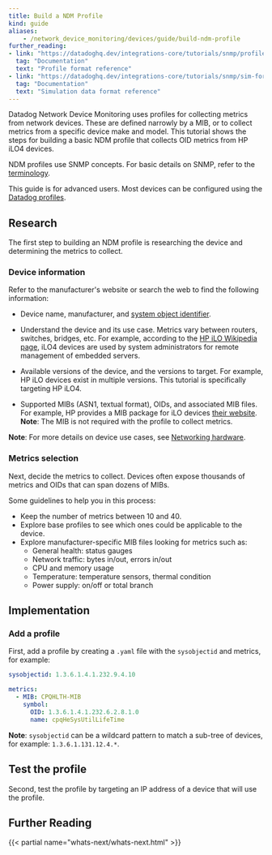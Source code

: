 ```yaml
---
title: Build a NDM Profile
kind: guide
aliases:
    - /network_device_monitoring/devices/guide/build-ndm-profile
further_reading:
- link: "https://datadoghq.dev/integrations-core/tutorials/snmp/profile-format/"
  tag: "Documentation"
  text: "Profile format reference"
- link: "https://datadoghq.dev/integrations-core/tutorials/snmp/sim-format/"
  tag: "Documentation"
  text: "Simulation data format reference"
---
```


Datadog Network Device Monitoring uses profiles for collecting metrics from network devices. These are defined narrowly by a MIB, or to collect metrics from a specific device make and model. This tutorial shows the steps for building a basic NDM profile that collects OID metrics from HP iLO4 devices.

NDM profiles use SNMP concepts. For basic details on SNMP, refer to the [terminology][1].

<div class="alert alert-warning">
This guide is for advanced users. Most devices can be configured using the <a href="/network_monitoring/devices/profiles#metric-definition-by-profile">Datadog profiles</a>.
</div>

## Research

The first step to building an NDM profile is researching the device and determining the metrics to collect.

### Device information

Refer to the manufacturer's website or search the web to find the following information:

- Device name, manufacturer, and [system object identifier][1].

- Understand the device and its use case. Metrics vary between routers, switches, bridges, etc. For example, according to the [HP iLO Wikipedia page][2], iLO4 devices are used by system administrators for remote management of embedded servers.

- Available versions of the device, and the versions to target. For example, HP iLO devices exist in multiple versions. This tutorial is specifically targeting HP iLO4.

- Supported MIBs (ASN1, textual format), OIDs, and associated MIB files. For example, HP provides a MIB package for iLO devices [their website][3]. **Note**: The MIB is not required with the profile to collect metrics.

**Note**: For more details on device use cases, see [Networking hardware][4].

### Metrics selection

Next, decide the metrics to collect. Devices often expose thousands of metrics and OIDs that can span dozens of MIBs.

Some guidelines to help you in this process:

- Keep the number of metrics between 10 and 40.
- Explore base profiles to see which ones could be applicable to the device.
- Explore manufacturer-specific MIB files looking for metrics such as:
    - General health: status gauges
    - Network traffic: bytes in/out, errors in/out
    - CPU and memory usage
    - Temperature: temperature sensors, thermal condition
    - Power supply: on/off or total branch

## Implementation

### Add a profile

First, add a profile by creating a `.yaml` file with the `sysobjectid` and metrics, for example:

```yaml
sysobjectid: 1.3.6.1.4.1.232.9.4.10

metrics:
  - MIB: CPQHLTH-MIB
    symbol:
      OID: 1.3.6.1.4.1.232.6.2.8.1.0
      name: cpqHeSysUtilLifeTime
```

**Note**: `sysobjectid` can be a wildcard pattern to match a sub-tree of devices, for example: `1.3.6.1.131.12.4.*`.

## Test the profile

Second, test the profile by targeting an IP address of a device that will use the profile.

## Further Reading

{{< partial name="whats-next/whats-next.html" >}}


[1]: /network_monitoring/devices/troubleshooting#terminology
[2]: https://en.wikipedia.org/wiki/HP_Integrated_Lights-Out
[3]: https://support.hpe.com/hpsc/swd/public/detail?swItemId=MTX_53293d026fb147958b223069b6
[4]: https://en.wikipedia.org/wiki/Networking_hardware
